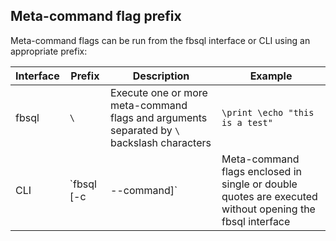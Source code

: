 ## Meta-command flag prefix

Meta-command flags can be run from the fbsql interface or CLI using an appropriate prefix:

| Interface | Prefix | Description | Example |
|---|---|---|---|
| fbsql | `\` | Execute one or more meta-command flags and arguments separated by `\` backslash characters | `\print \echo "this is a test"` |
| CLI | `fbsql [-c|--command]` | Meta-command flags enclosed in single or double quotes are executed without opening the fbsql interface | `fbsql --command '\print \echo this is a test'` |
